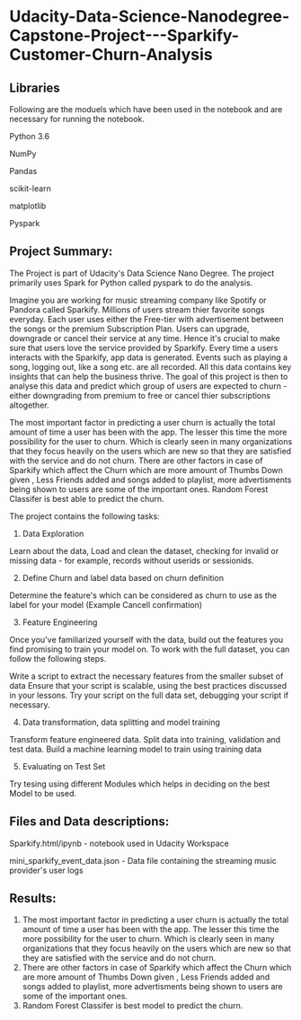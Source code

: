 # Udacity-Data-Science-Nanodegree-Capstone-Project---Sparkify-Customer-Churn-Analysis

## Libraries

Following are the moduels which have been used in the notebook and are necessary for running the notebook.

Python 3.6

NumPy

Pandas

scikit-learn

matplotlib

Pyspark


## Project Summary:
The Project is part of Udacity's Data Science Nano Degree. The project primarily uses Spark for Python called pyspark to do the analysis.

Imagine you are working for music streaming company like Spotify or Pandora called Sparkify. Millions of users stream thier favorite songs everyday. Each user uses either the Free-tier with advertisement between the songs or the premium Subscription Plan. Users can upgrade, downgrade or cancel their service at any time. Hence it's crucial to make sure that users love the service provided by Sparkify. Every time a users interacts with the Sparkify, app data is generated. Events such as playing a song, logging out, like a song etc. are all recorded. All this data contains key insights that can help the business thrive. The goal of this project is then to analyse this data and predict which group of users are expected to churn - either downgrading from premium to free or cancel thier subscriptions altogether.

The most important factor in predicting a user churn is actually the total amount of time a user has been with the app. The lesser this time the more possibility for the user to churn. Which is clearly seen in many organizations that they focus heavily on the users which are new so that they are satisfied with the service and do not churn.
There are other factors in case of Sparkify which affect the Churn which are more amount of Thumbs Down given , Less Friends added and songs added to playlist, more advertisments being shown to users are some of the important ones.
Random Forest Classifer is best able to predict the churn.


The project contains the following tasks:

1. Data Exploration

Learn about the data, Load and clean the dataset, checking for invalid or missing data - for example, records without userids or sessionids.

2. Define Churn and label data based on churn definition

Determine the feature's which can be considered as churn to use as the label for your model (Example Cancell confirmation)

3. Feature Engineering

Once you've familiarized yourself with the data, build out the features you find promising to train your model on. To work with the full dataset, you can follow the following steps.

Write a script to extract the necessary features from the smaller subset of data
Ensure that your script is scalable, using the best practices discussed in your lessons.
Try your script on the full data set, debugging your script if necessary.


4. Data transformation, data splitting and model training  

Transform feature engineered data.
Split data into training, validation and test data.
Build a machine learning model to train using training data

5. Evaluating on Test Set

Try tesing using different Modules which helps in deciding on the best Model to be used.


## Files and Data descriptions:

Sparkify.html/ipynb - notebook used in Udacity Workspace

mini_sparkify_event_data.json - Data file containing the streaming music provider's user logs


## Results:

1. The most important factor in predicting a user churn is actually the total amount of time a user has been with the app. The lesser this time the more possibility for the user to churn. Which is clearly seen in many organizations that they focus heavily on the users which are new so that they are satisfied with the service and do not churn.
2. There are other factors in case of Sparkify which affect the Churn which are more amount of Thumbs Down given , Less Friends added and songs added to playlist, more advertisments being shown to users are some of the important ones.
3. Random Forest Classifer is best model to predict the churn.



